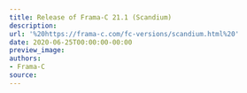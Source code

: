 ```yaml
---
title: Release of Frama-C 21.1 (Scandium)
description:
url: '%20https://frama-c.com/fc-versions/scandium.html%20'
date: 2020-06-25T00:00:00-00:00
preview_image:
authors:
- Frama-C
source:
---
```



